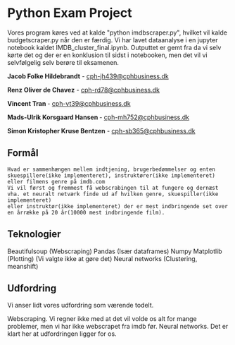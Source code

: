 # Python Exam Project

Vores program køres ved at kalde "python imdbscraper.py", hvilket vil kalde budgetscraper.py når den er færdig.
Vi har lavet dataanalyse i en jupyter notebook kaldet IMDB_cluster_final.ipynb. Outputtet er gemt fra da vi selv kørte det
og der er en konklusion til sidst i notebooken, men det vil vi selvfølgelig selv berøre til eksamenen.


<b>Jacob Folke Hildebrandt</b> - cph-jh439@cphbusiness.dk

<b>Renz Oliver de Chavez</b> - cph-rd78@cphbusiness.dk

<b>Vincent Tran </b> - cph-vt39@cphbusiness.dk

<b>Mads-Ulrik Korsgaard Hansen </b> - cph-mh752@cphbusiness.dk

<b>Simon Kristopher Kruse Bentzen</b> - cph-sb365@cphbusiness.dk

## Formål
	Hvad er sammenhængen mellem indtjening, brugerbedømmelser og enten skuespillere(ikke implementeret), instruktører(ikke implementeret) eller filmens genre på imdb.com
	Vi vil først og fremmest få webscrabingen til at fungere og dernæst vha. et neuralt netværk finde ud af hvilken genre, skuespiller(ikke implementeret) 
	eller instruktør(ikke implementeret) der er mest indbringende set over en årrække på 20 år(10000 mest indbringende film).

## Teknologier
Beautifulsoup (Webscraping)
Pandas (Især dataframes)
Numpy
Matplotlib (Plotting) (Vi valgte ikke at gøre det)
Neural networks (Clustering, meanshift)

## Udfordring 
Vi anser lidt vores udfordring som værende todelt. 

Webscraping. Vi regner ikke med at det vil volde os alt for mange problemer, men vi har ikke webscrapet fra imdb før.
Neural networks. Det er klart her at udfordringen ligger for os. 

	
